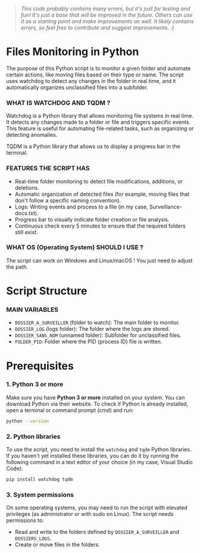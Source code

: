 > *This code probably contains many errors, but it's just for testing and fun! It's just a base that will be improved in the future. Others can use it as a starting point and make improvements as well. It likely contains errors, so feel free to contribute and suggest improvements. :)*

# Files Monitoring in Python
The purpose of this Python script is to monitor a given folder and automate certain actions, like moving files based on their type or name. The script uses watchdog to detect any changes in the folder in real time, and it automatically organizes unclassified files into a subfolder.

### WHAT IS WATCHDOG AND TQDM ?
Watchdog is a Python library that allows monitoring file systems in real time. It detects any changes made to a folder or file and triggers specific events. This feature is useful for automating file-related tasks, such as organizing or detecting anomalies.

TQDM is a Python library that allows us to display a progress bar in the terminal.

### FEATURES THE SCRIPT HAS
- Real-time folder monitoring to detect file modifications, additions, or deletions.
- Automatic organization of detected files (for example, moving files that don't follow a specific naming convention).
- Logs: Writing events and process to a file (in my case, Surveillance-docs.txt).
- Progress bar to visually indicate folder creation or file analysis.
- Continuous check every 5 minutes to ensure that the required folders still exist.

### WHAT OS (Operating System) SHOULD I USE ?
The script can work on Windows and Linux/macOS ! You just need to adjust the path.

# Script Structure
### MAIN VARIABLES
- `DOSSIER_A_SURVEILLER` (folder to watch): The main folder to monitor.
- `DOSSIER_LOG` (logs folder): The folder where the logs are stored.
- `DOSSIER_SANS_NOM` (unnamed folder): Subfolder for unclassified files.
- `FOLDER_PID`: Folder where the PID (process ID) file is written. 

# Prerequisites
### 1. Python 3 or more
Make sure you have **Python 3 or more** installed on your system. You can download Python via their website. To check if Python is already installed, open a terminal or command prompt (cmd) and run:
```bash
python --version
```

### 2. Python libraries
To use the script, you need to install the `watchdog` and `tqdm` Python libraries. If you haven't yet installed these libraries, you can do it by running the following command in a text editor of your choice (in my case, Visual Studio Code):
```bash
pip install watchdog tqdm
```

### 3. System permissions
On some operating systems, you may need to run the script with elevated privileges (as administrator or with sudo on Linux). The script needs permissions to:
- Read and write to the folders defined by `DOSSIER_A_SURVEILLER` and `DOSSIERS_LOGS`.
- Create or move files in the folders.
